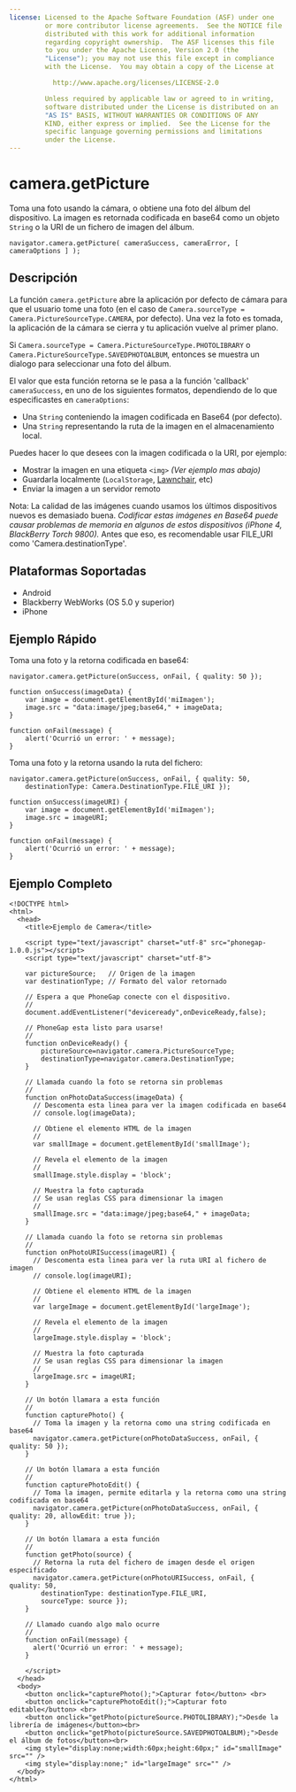 ```yaml
---
license: Licensed to the Apache Software Foundation (ASF) under one
         or more contributor license agreements.  See the NOTICE file
         distributed with this work for additional information
         regarding copyright ownership.  The ASF licenses this file
         to you under the Apache License, Version 2.0 (the
         "License"); you may not use this file except in compliance
         with the License.  You may obtain a copy of the License at

           http://www.apache.org/licenses/LICENSE-2.0

         Unless required by applicable law or agreed to in writing,
         software distributed under the License is distributed on an
         "AS IS" BASIS, WITHOUT WARRANTIES OR CONDITIONS OF ANY
         KIND, either express or implied.  See the License for the
         specific language governing permissions and limitations
         under the License.
---
```


camera.getPicture
=================

Toma una foto usando la cámara, o obtiene una foto del álbum del dispositivo. La imagen es retornada codificada en base64 como un objeto `String` o la URI de un fichero de imagen del álbum.

    navigator.camera.getPicture( cameraSuccess, cameraError, [ cameraOptions ] );

Descripción
-----------

La función `camera.getPicture` abre la aplicación por defecto de cámara para que el usuario tome una foto (en el caso de `Camera.sourceType = Camera.PictureSourceType.CAMERA`, por defecto). Una vez la foto es tomada, la aplicación de la cámara se cierra y tu aplicación vuelve al primer plano.

Si `Camera.sourceType = Camera.PictureSourceType.PHOTOLIBRARY` o `Camera.PictureSourceType.SAVEDPHOTOALBUM`, entonces se muestra un dialogo para seleccionar una foto del álbum.

El valor que esta función retorna se le pasa a la función 'callback' `cameraSuccess`, en uno de los siguientes formatos, dependiendo de lo que especificastes en `cameraOptions`:

- Una `String` conteniendo la imagen codificada en Base64 (por defecto). 
- Una `String` representando la ruta de la imagen en el almacenamiento local.  

Puedes hacer lo que desees con la imagen codificada o la URI, por ejemplo:

- Mostrar la imagen en una etiqueta `<img>` _(Ver ejemplo mas abajo)_
- Guardarla localmente (`LocalStorage`, [Lawnchair](http://brianleroux.github.com/lawnchair/), etc)
- Enviar la imagen a un servidor remoto

Nota: La calidad de las imágenes cuando usamos los últimos dispositivos nuevos es demasiado buena. _Codificar estas imágenes en Base64 puede causar problemas de memoria en algunos de estos dispositivos (iPhone 4, BlackBerry Torch 9800)._ Antes que eso, es recomendable usar FILE_URI como 'Camera.destinationType'.

Plataformas Soportadas
----------------------

- Android
- Blackberry WebWorks (OS 5.0 y superior)
- iPhone

Ejemplo Rápido
--------------

Toma una foto y la retorna codificada en base64:

    navigator.camera.getPicture(onSuccess, onFail, { quality: 50 }); 

    function onSuccess(imageData) {
        var image = document.getElementById('miImagen');
        image.src = "data:image/jpeg;base64," + imageData;
    }

    function onFail(message) {
        alert('Ocurrió un error: ' + message);
    }

Toma una foto y la retorna usando la ruta del fichero: 

    navigator.camera.getPicture(onSuccess, onFail, { quality: 50, 
        destinationType: Camera.DestinationType.FILE_URI }); 

    function onSuccess(imageURI) {
        var image = document.getElementById('miImagen');
        image.src = imageURI;
    }

    function onFail(message) {
        alert('Ocurrió un error: ' + message);
    }


Ejemplo Completo
----------------

    <!DOCTYPE html>
    <html>
      <head>
        <title>Ejemplo de Camera</title>

        <script type="text/javascript" charset="utf-8" src="phonegap-1.0.0.js"></script>
        <script type="text/javascript" charset="utf-8">

        var pictureSource;   // Origen de la imagen
        var destinationType; // Formato del valor retornado
        
        // Espera a que PhoneGap conecte con el dispositivo.
        //
        document.addEventListener("deviceready",onDeviceReady,false);
    
        // PhoneGap esta listo para usarse!
        //
        function onDeviceReady() {
            pictureSource=navigator.camera.PictureSourceType;
            destinationType=navigator.camera.DestinationType;
        }

        // Llamada cuando la foto se retorna sin problemas
        //
        function onPhotoDataSuccess(imageData) {
          // Descomenta esta linea para ver la imagen codificada en base64
          // console.log(imageData);
      
          // Obtiene el elemento HTML de la imagen
          //
          var smallImage = document.getElementById('smallImage');
      
          // Revela el elemento de la imagen
          //
          smallImage.style.display = 'block';
      
          // Muestra la foto capturada
          // Se usan reglas CSS para dimensionar la imagen
          //
          smallImage.src = "data:image/jpeg;base64," + imageData;
        }

        // Llamada cuando la foto se retorna sin problemas
        //
        function onPhotoURISuccess(imageURI) {
          // Descomenta esta linea para ver la ruta URI al fichero de imagen 
          // console.log(imageURI);
      
          // Obtiene el elemento HTML de la imagen
          //
          var largeImage = document.getElementById('largeImage');
      
          // Revela el elemento de la imagen
          //
          largeImage.style.display = 'block';
      
          // Muestra la foto capturada
          // Se usan reglas CSS para dimensionar la imagen
          //
          largeImage.src = imageURI;
        }

        // Un botón llamara a esta función
        //
        function capturePhoto() {
          // Toma la imagen y la retorna como una string codificada en base64
          navigator.camera.getPicture(onPhotoDataSuccess, onFail, { quality: 50 });
        }

        // Un botón llamara a esta función
        //
        function capturePhotoEdit() {
          // Toma la imagen, permite editarla y la retorna como una string codificada en base64
          navigator.camera.getPicture(onPhotoDataSuccess, onFail, { quality: 20, allowEdit: true }); 
        }
    
        // Un botón llamara a esta función
        //
        function getPhoto(source) {
          // Retorna la ruta del fichero de imagen desde el origen especificado
          navigator.camera.getPicture(onPhotoURISuccess, onFail, { quality: 50, 
            destinationType: destinationType.FILE_URI,
            sourceType: source });
        }

        // Llamado cuando algo malo ocurre
        // 
        function onFail(message) {
          alert('Ocurrió un error: ' + message);
        }

        </script>
      </head>
      <body>
        <button onclick="capturePhoto();">Capturar foto</button> <br>
        <button onclick="capturePhotoEdit();">Capturar foto editable</button> <br>
        <button onclick="getPhoto(pictureSource.PHOTOLIBRARY);">Desde la librería de imágenes</button><br>
        <button onclick="getPhoto(pictureSource.SAVEDPHOTOALBUM);">Desde el álbum de fotos</button><br>
        <img style="display:none;width:60px;height:60px;" id="smallImage" src="" />
        <img style="display:none;" id="largeImage" src="" />
      </body>
    </html>
